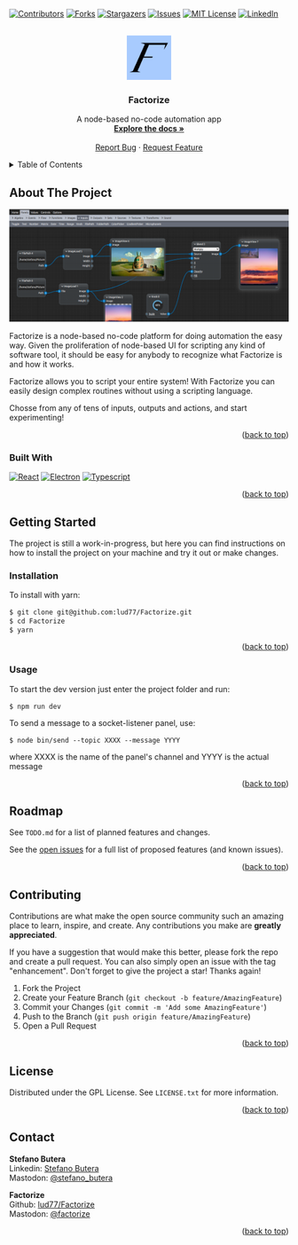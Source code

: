 <!-- Improved compatibility of back to top link: See: https://github.com/othneildrew/Best-README-Template/pull/73 -->
<a name="readme-top"></a>
<!--
*** Thanks for checking out the Best-README-Template. If you have a suggestion
*** that would make this better, please fork the repo and create a pull request
*** or simply open an issue with the tag "enhancement".
*** Don't forget to give the project a star!
*** Thanks again! Now go create something AMAZING! :D
-->



<!-- PROJECT SHIELDS -->
<!--
*** I'm using markdown "reference style" links for readability.
*** Reference links are enclosed in brackets [ ] instead of parentheses ( ).
*** See the bottom of this document for the declaration of the reference variables
*** for contributors-url, forks-url, etc. This is an optional, concise syntax you may use.
*** https://www.markdownguide.org/basic-syntax/#reference-style-links
-->
[![Contributors][contributors-shield]][contributors-url]
[![Forks][forks-shield]][forks-url]
[![Stargazers][stars-shield]][stars-url]
[![Issues][issues-shield]][issues-url]
[![MIT License][license-shield]][license-url]
[![LinkedIn][linkedin-shield]](https://www.linkedin.com/in/stefano-butera/)



<!-- PROJECT LOGO -->
<br />
<div align="center">
  <a href="https://github.com/lud77/Factorize">
    <img src="ret/logo.png" alt="Logo" width="80" height="80">
  </a>

<h3 align="center">Factorize</h3>

  <p align="center">
    A node-based no-code automation app
    <br />
    <a href="https://github.com/lud77/Factorize"><strong>Explore the docs »</strong></a>
    <br />
    <br />
    <a href="https://github.com/lud77/Factorize/issues">Report Bug</a>
    ·
    <a href="https://github.com/lud77/Factorize/issues">Request Feature</a>
  </p>
</div>



<!-- TABLE OF CONTENTS -->
<details>
  <summary>Table of Contents</summary>
  <ol>
    <li>
      <a href="#about-the-project">About The Project</a>
      <ul>
        <li><a href="#built-with">Built With</a></li>
      </ul>
    </li>
    <li>
      <a href="#getting-started">Getting Started</a>
      <ul>
        <li><a href="#installation">Installation</a></li>
        <li><a href="#usage">Usage</a></li>
      </ul>
    </li>
    <li><a href="#roadmap">Roadmap</a></li>
    <li><a href="#contributing">Contributing</a></li>
    <li><a href="#license">License</a></li>
    <li><a href="#contact">Contact</a></li>
  </ol>
</details>



<!-- ABOUT THE PROJECT -->
## About The Project

![Factorize Screen Shot][product-screenshot]

Factorize is a node-based no-code platform for doing automation the easy way. Given the proliferation of node-based UI for scripting any kind of software tool, it should be easy for anybody to recognize what Factorize is and how it works.

Factorize allows you to script your entire system! With Factorize you can easily design complex routines without using a scripting language.

Chosse from any of tens of inputs, outputs and actions, and start experimenting!

<p align="right">(<a href="#readme-top">back to top</a>)</p>



### Built With

[![React][React-badge]][React-url]
[![Electron][Electron-badge]][Electron-url]
[![Typescript][Typescript-badge]][Typescript-url]

<p align="right">(<a href="#readme-top">back to top</a>)</p>



<!-- GETTING STARTED -->
## Getting Started

The project is still a work-in-progress, but here you can find instructions on how to
install the project on your machine and try it out or make changes.


### Installation

To install with yarn:

    $ git clone git@github.com:lud77/Factorize.git
    $ cd Factorize
    $ yarn

<p align="right">(<a href="#readme-top">back to top</a>)</p>


### Usage

To start the dev version just enter the project folder and run:

    $ npm run dev


To send a message to a socket-listener panel, use:

    $ node bin/send --topic XXXX --message YYYY

where XXXX is the name of the panel's channel and YYYY is the actual message

<p align="right">(<a href="#readme-top">back to top</a>)</p>



<!-- ROADMAP -->
## Roadmap

See `TODO.md` for a list of planned features and changes.

See the [open issues](https://github.com/lud77/Factorize/issues) for a full list of proposed features (and known issues).

<p align="right">(<a href="#readme-top">back to top</a>)</p>



<!-- CONTRIBUTING -->
## Contributing

Contributions are what make the open source community such an amazing place to learn, inspire, and create. Any contributions you make are **greatly appreciated**.

If you have a suggestion that would make this better, please fork the repo and create a pull request. You can also simply open an issue with the tag "enhancement".
Don't forget to give the project a star! Thanks again!

1. Fork the Project
2. Create your Feature Branch (`git checkout -b feature/AmazingFeature`)
3. Commit your Changes (`git commit -m 'Add some AmazingFeature'`)
4. Push to the Branch (`git push origin feature/AmazingFeature`)
5. Open a Pull Request

<p align="right">(<a href="#readme-top">back to top</a>)</p>



<!-- LICENSE -->
## License

Distributed under the GPL License. See `LICENSE.txt` for more information.

<p align="right">(<a href="#readme-top">back to top</a>)</p>



<!-- CONTACT -->
## Contact

**Stefano Butera**<br>
Linkedin: [Stefano Butera](https://www.linkedin.com/in/stefano-butera/)<br>
Mastodon: [@stefano_butera](https://mastodon.social/@stefano_butera)


**Factorize**<br>
Github: [lud77/Factorize](https://github.com/lud77/Factorize)<br>
Mastodon: [@factorize](https://mastodon.social/@factorize)


<p align="right">(<a href="#readme-top">back to top</a>)</p>



<!-- MARKDOWN LINKS & IMAGES -->
<!-- https://www.markdownguide.org/basic-syntax/#reference-style-links -->
[React-badge]: https://img.shields.io/badge/-React.Js-61DAFB?logo=react&logoColor=000&style=for-the-badge
[Typescript-badge]: https://shields.io/badge/TypeScript-3178C6?logo=TypeScript&logoColor=FFF&style=for-the-badge
[Electron-badge]: https://img.shields.io/badge/Electron.Js-9FEAF9?style=for-the-badge&logo=electron&logoColor=1B1C26
[React-url]: https://reactjs.org/
[Typescript-url]: https://www.typescriptlang.org/
[Electron-url]: https://www.electronjs.org/
[contributors-shield]: https://img.shields.io/github/contributors/lud77/Factorize.svg?style=for-the-badge
[contributors-url]: https://github.com/lud77/Factorize/graphs/contributors
[forks-shield]: https://img.shields.io/github/forks/lud77/Factorize.svg?style=for-the-badge
[forks-url]: https://github.com/lud77/Factorize/network/members
[stars-shield]: https://img.shields.io/github/stars/lud77/Factorize.svg?style=for-the-badge
[stars-url]: https://github.com/lud77/Factorize/stargazers
[issues-shield]: https://img.shields.io/github/issues/lud77/Factorize.svg?style=for-the-badge
[issues-url]: https://github.com/lud77/Factorize/issues
[license-shield]: https://img.shields.io/github/license/lud77/Factorize.svg?style=for-the-badge
[license-url]: https://github.com/lud77/Factorize/blob/master/LICENSE.txt
[linkedin-shield]: https://img.shields.io/badge/-LinkedIn-black.svg?style=for-the-badge&logo=linkedin&colorB=555
[product-logo]: ret/logo.png
[product-screenshot]: ret/screenshot-2.png
